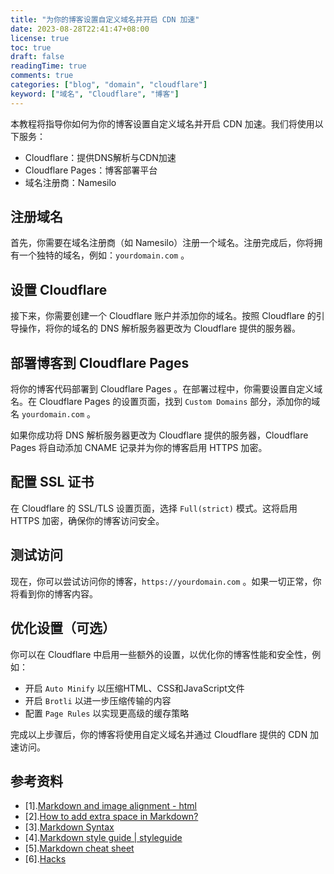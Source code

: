 ```yaml
---
title: "为你的博客设置自定义域名并开启 CDN 加速"
date: 2023-08-28T22:41:47+08:00
license: true
toc: true
draft: false
readingTime: true
comments: true
categories: ["blog", "domain", "cloudflare"]
keyword: ["域名", "Cloudflare", "博客"]
---
```


本教程将指导你如何为你的博客设置自定义域名并开启 CDN 加速。我们将使用以下服务：

- Cloudflare：提供DNS解析与CDN加速
- Cloudflare Pages：博客部署平台
- 域名注册商：Namesilo

## 注册域名

首先，你需要在域名注册商（如 Namesilo）注册一个域名。注册完成后，你将拥有一个独特的域名，例如：`yourdomain.com` 。

## 设置 Cloudflare

接下来，你需要创建一个 Cloudflare 账户并添加你的域名。按照 Cloudflare 的引导操作，将你的域名的 DNS 解析服务器更改为 Cloudflare 提供的服务器。

## 部署博客到 Cloudflare Pages

将你的博客代码部署到 Cloudflare Pages 。在部署过程中，你需要设置自定义域名。在 Cloudflare Pages 的设置页面，找到 `Custom Domains` 部分，添加你的域名 `yourdomain.com` 。

如果你成功将 DNS 解析服务器更改为 Cloudflare 提供的服务器，Cloudflare Pages 将自动添加 CNAME 记录并为你的博客启用 HTTPS 加密。

## 配置 SSL 证书

在 Cloudflare 的 SSL/TLS 设置页面，选择 `Full(strict)` 模式。这将启用 HTTPS 加密，确保你的博客访问安全。

## 测试访问

现在，你可以尝试访问你的博客，`https://yourdomain.com` 。如果一切正常，你将看到你的博客内容。

## 优化设置（可选）

你可以在 Cloudflare 中启用一些额外的设置，以优化你的博客性能和安全性，例如：

- 开启 `Auto Minify` 以压缩HTML、CSS和JavaScript文件
- 开启 `Brotli` 以进一步压缩传输的内容
- 配置 `Page Rules` 以实现更高级的缓存策略

完成以上步骤后，你的博客将使用自定义域名并通过 Cloudflare 提供的 CDN 加速访问。

## 参考资料

- [1].[Markdown and image alignment - html](https://stackoverflow.com/questions/255170/markdown-and-image-alignment)
- [2].[How to add extra space in Markdown?](https://docs.document360.com/docs/how-to-add-extra-space-in-markdown)
- [3].[Markdown Syntax](https://www.dotcms.com/docs/latest/markdown-syntax)
- [4].[Markdown style guide | styleguide](https://google.github.io/styleguide/docguide/style.html)
- [5].[Markdown cheat sheet](https://support.squarespace.com/hc/en-us/articles/206543587-Markdown-cheat-sheet)
- [6].[Hacks](https://www.markdownguide.org/hacks/)
